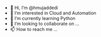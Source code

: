 - 👋 Hi, I’m @hmujaddedi
- 👀 I’m interested in Cloud and Automation
- 🌱 I’m currently learning Python
- 💞️ I’m looking to collaborate on ...
- 📫 How to reach me ...

<!---
hmujaddedi/hmujaddedi is a ✨ special ✨ repository because its `README.md` (this file) appears on your GitHub profile.
You can click the Preview link to take a look at your changes.
--->
